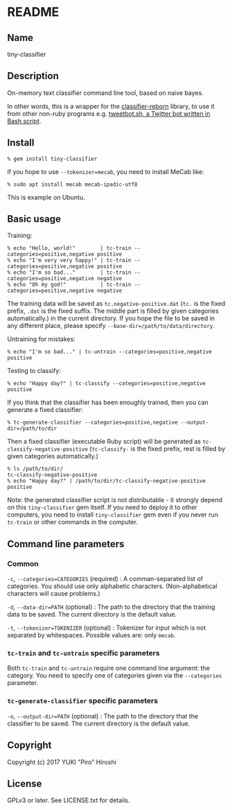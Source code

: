 # README

## Name

tiny-classifier

## Description

On-memory text classifier command line tool, based on naive bayes.

In other words, this is a wrapper for the [classifier-reborn](https://github.com/jekyll/classifier-reborn) library, to use it from other non-ruby programs e.g. [tweetbot.sh, a Twitter bot written in Bash script](https://github.com/piroor/tweetbot.sh).

## Install

```
% gem install tiny-classifier
```

If you hope to use `--tokenizer=mecab`, you need to install MeCab like:

```
% sudo apt install mecab mecab-ipadic-utf8
```

This is example on Ubuntu.

## Basic usage

Training:

```
% echo "Hello, world!"        | tc-train --categories=positive,negative positive
% echo "I'm very very happy!" | tc-train --categories=positive,negative positive
% echo "I'm so bad..."        | tc-train --categories=positive,negative negative
% echo "Oh my god!"           | tc-train --categories=positive,negative negative
```

The training data will be saved as `tc.negative-positive.dat` (`tc.` is the fixed prefix, `.dat` is the fixed suffix. The middle part is filled by given categories automatically.) in the current directory. If you hope the file to be saved in any different place, please specify `--base-dir=/path/to/data/directory`.

Untraining for mistakes:

```
% echo "I'm so bad..." | tc-untrain --categories=positive,negative positive
```

Testing to classify:

~~~
% echo "Happy day?" | tc-classify --categories=positive,negative
positive
~~~

If you think that the classifier has been enoughly trained, then you can generate a fixed classifier:

~~~
% tc-generate-classifier --categories=positive,negative --output-dir=/path/to/dir
~~~

Then a fixed classifier (executable Ruby script) will be generated as `tc-classify-negative-positive` (`tc-classify-` is the fixed prefix, rest is filled by given categories automatically.)

~~~
% ls /path/to/dir/
tc-classify-negative-positive
% echo "Happy day?" | /path/to/dir/tc-classify-negative-positive
positive
~~~

Note: the generated classifier script is not distributable - it strongly depend on this `tiny-classifier` gem itself. If you need to deploy it to other computers, you need to install `tiny-classifier` gem even if you never run `tc-train` or other commands in the computer.

## Command line parameters

### Common

`-c`, `--categories=CATEGORIES` (required)
:  A comman-separated list of categories. You should use only alphabetic characters. (Non-alphabetical characters will cause problems.)

`-d`, `--data-dir=PATH` (optional)
: The path to the directory that the training data to be saved. The current directory is the default value.

`-t`, `--tokenizer=TOKENIZER` (optional)
: Tokenizer for input which is not separated by whitespaces. Possible values are: only `mecab`.

### `tc-train` and `tc-untrain` specific parameters

Both `tc-train` and `tc-untrain` require one command line argument: the category. You need to specify one of categories given via the `--categories` parameter.

### `tc-generate-classifier` specific parameters

`-o`, `--output-dir=PATH` (optional)
: The path to the directory that the classifier to be saved. The current directory is the default value.

## Copyright

Copyright (c) 2017 YUKI "Piro" Hiroshi

## License

GPLv3 or later. See LICENSE.txt for details.
